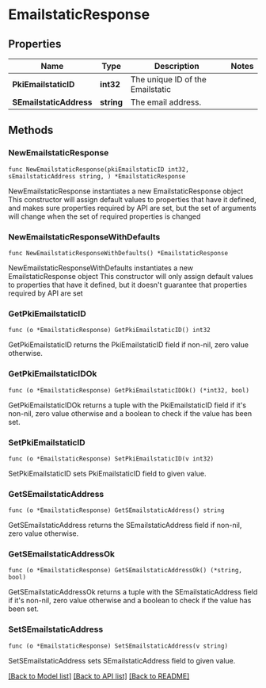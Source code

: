 # EmailstaticResponse

## Properties

Name | Type | Description | Notes
------------ | ------------- | ------------- | -------------
**PkiEmailstaticID** | **int32** | The unique ID of the Emailstatic | 
**SEmailstaticAddress** | **string** | The email address. | 

## Methods

### NewEmailstaticResponse

`func NewEmailstaticResponse(pkiEmailstaticID int32, sEmailstaticAddress string, ) *EmailstaticResponse`

NewEmailstaticResponse instantiates a new EmailstaticResponse object
This constructor will assign default values to properties that have it defined,
and makes sure properties required by API are set, but the set of arguments
will change when the set of required properties is changed

### NewEmailstaticResponseWithDefaults

`func NewEmailstaticResponseWithDefaults() *EmailstaticResponse`

NewEmailstaticResponseWithDefaults instantiates a new EmailstaticResponse object
This constructor will only assign default values to properties that have it defined,
but it doesn't guarantee that properties required by API are set

### GetPkiEmailstaticID

`func (o *EmailstaticResponse) GetPkiEmailstaticID() int32`

GetPkiEmailstaticID returns the PkiEmailstaticID field if non-nil, zero value otherwise.

### GetPkiEmailstaticIDOk

`func (o *EmailstaticResponse) GetPkiEmailstaticIDOk() (*int32, bool)`

GetPkiEmailstaticIDOk returns a tuple with the PkiEmailstaticID field if it's non-nil, zero value otherwise
and a boolean to check if the value has been set.

### SetPkiEmailstaticID

`func (o *EmailstaticResponse) SetPkiEmailstaticID(v int32)`

SetPkiEmailstaticID sets PkiEmailstaticID field to given value.


### GetSEmailstaticAddress

`func (o *EmailstaticResponse) GetSEmailstaticAddress() string`

GetSEmailstaticAddress returns the SEmailstaticAddress field if non-nil, zero value otherwise.

### GetSEmailstaticAddressOk

`func (o *EmailstaticResponse) GetSEmailstaticAddressOk() (*string, bool)`

GetSEmailstaticAddressOk returns a tuple with the SEmailstaticAddress field if it's non-nil, zero value otherwise
and a boolean to check if the value has been set.

### SetSEmailstaticAddress

`func (o *EmailstaticResponse) SetSEmailstaticAddress(v string)`

SetSEmailstaticAddress sets SEmailstaticAddress field to given value.



[[Back to Model list]](../README.md#documentation-for-models) [[Back to API list]](../README.md#documentation-for-api-endpoints) [[Back to README]](../README.md)


